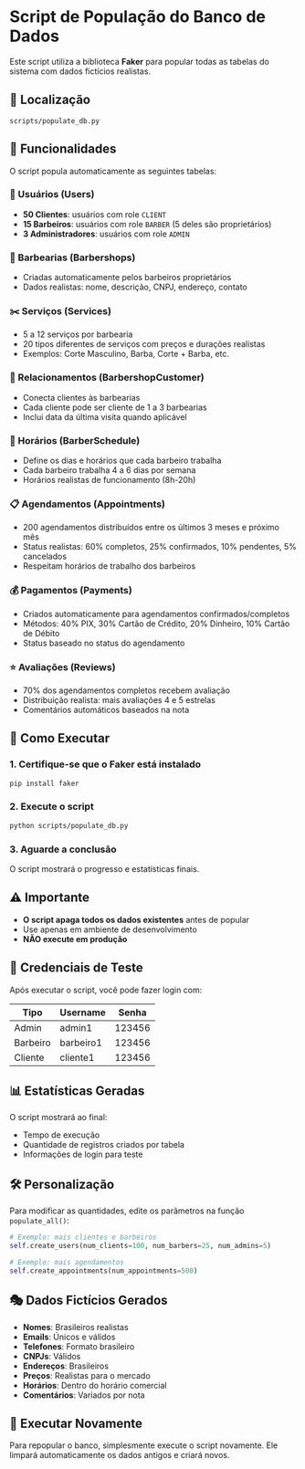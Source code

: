 # Script de População do Banco de Dados

Este script utiliza a biblioteca **Faker** para popular todas as tabelas do sistema com dados fictícios realistas.

## 📁 Localização

```
scripts/populate_db.py
```

## 🎯 Funcionalidades

O script popula automaticamente as seguintes tabelas:

### 👥 Usuários (Users)

- **50 Clientes**: usuários com role `CLIENT`
- **15 Barbeiros**: usuários com role `BARBER` (5 deles são proprietários)
- **3 Administradores**: usuários com role `ADMIN`

### 🏪 Barbearias (Barbershops)

- Criadas automaticamente pelos barbeiros proprietários
- Dados realistas: nome, descrição, CNPJ, endereço, contato

### ✂️ Serviços (Services)

- 5 a 12 serviços por barbearia
- 20 tipos diferentes de serviços com preços e durações realistas
- Exemplos: Corte Masculino, Barba, Corte + Barba, etc.

### 🤝 Relacionamentos (BarbershopCustomer)

- Conecta clientes às barbearias
- Cada cliente pode ser cliente de 1 a 3 barbearias
- Inclui data da última visita quando aplicável

### 📅 Horários (BarberSchedule)

- Define os dias e horários que cada barbeiro trabalha
- Cada barbeiro trabalha 4 a 6 dias por semana
- Horários realistas de funcionamento (8h-20h)

### 📋 Agendamentos (Appointments)

- 200 agendamentos distribuídos entre os últimos 3 meses e próximo mês
- Status realistas: 60% completos, 25% confirmados, 10% pendentes, 5% cancelados
- Respeitam horários de trabalho dos barbeiros

### 💰 Pagamentos (Payments)

- Criados automaticamente para agendamentos confirmados/completos
- Métodos: 40% PIX, 30% Cartão de Crédito, 20% Dinheiro, 10% Cartão de Débito
- Status baseado no status do agendamento

### ⭐ Avaliações (Reviews)

- 70% dos agendamentos completos recebem avaliação
- Distribuição realista: mais avaliações 4 e 5 estrelas
- Comentários automáticos baseados na nota

## 🚀 Como Executar

### 1. Certifique-se que o Faker está instalado

```bash
pip install faker
```

### 2. Execute o script

```bash
python scripts/populate_db.py
```

### 3. Aguarde a conclusão

O script mostrará o progresso e estatísticas finais.

## ⚠️ Importante

- **O script apaga todos os dados existentes** antes de popular
- Use apenas em ambiente de desenvolvimento
- **NÃO execute em produção**

## 🔑 Credenciais de Teste

Após executar o script, você pode fazer login com:

| Tipo     | Username  | Senha  |
| -------- | --------- | ------ |
| Admin    | admin1    | 123456 |
| Barbeiro | barbeiro1 | 123456 |
| Cliente  | cliente1  | 123456 |

## 📊 Estatísticas Geradas

O script mostrará ao final:

- Tempo de execução
- Quantidade de registros criados por tabela
- Informações de login para teste

## 🛠️ Personalização

Para modificar as quantidades, edite os parâmetros na função `populate_all()`:

```python
# Exemplo: mais clientes e barbeiros
self.create_users(num_clients=100, num_barbers=25, num_admins=5)

# Exemplo: mais agendamentos
self.create_appointments(num_appointments=500)
```

## 🎭 Dados Fictícios Gerados

- **Nomes**: Brasileiros realistas
- **Emails**: Únicos e válidos
- **Telefones**: Formato brasileiro
- **CNPJs**: Válidos
- **Endereços**: Brasileiros
- **Preços**: Realistas para o mercado
- **Horários**: Dentro do horário comercial
- **Comentários**: Variados por nota

## 🔄 Executar Novamente

Para repopular o banco, simplesmente execute o script novamente. Ele limpará automaticamente os dados antigos e criará novos.
